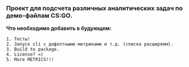 ### Проект для подсчета различных аналитических задач по демо-файлам CS:GO.

**Что необходимо добавить в будующем:**   
```
1. Тесты!  
2. Запуск cli с дефолтными метриками и т.д. (списко расширяем).     
3. Build to package.   
4. License? =)   
5. More METRICS!!!   
```

